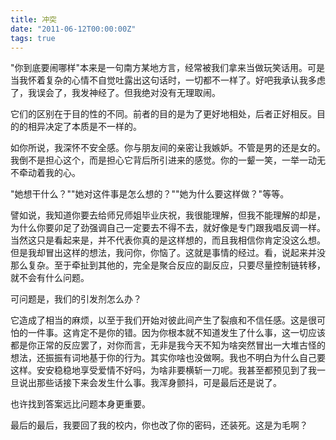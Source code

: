 ```yaml
---
title: 冲突
date: "2011-06-12T00:00:00Z"
tags: true
---
```


"你到底要闹哪样"本来是一句南方某地方言，经常被我们拿来当做玩笑话用。可是当我怀着复杂的心情不自觉吐露出这句话时，一切都不一样了。好吧我承认我多虑了，我误会了，我发神经了。但我绝对没有无理取闹。

它们的区别在于目的性的不同。前者的目的是为了更好地相处，后者正好相反。目的的相异决定了本质是不一样的。

如你所说，我深怀不安全感。你与朋友间的亲密让我嫉妒。不管是男的还是女的。我倒不是担心这个，而是担心它背后所引进来的感觉。你的一颦一笑，一举一动无不牵动着我的心。

"她想干什么？""她对这件事是怎么想的？""她为什么要这样做？"等等。

譬如说，我知道你要去给师兄师姐毕业庆祝，我很能理解，但我不能理解的却是，为什么你要卯足了劲强调自己一定要去不得不去，就好像是专门跟我唱反调一样。当然这只是看起来是，并不代表你真的是这样想的，而且我相信你肯定没这么想。但是我却冒出这样的想法，我问你，你恼了。这就是事情的经过。看，说起来并没那么复杂。至于牵扯到其他的，完全是聚合反应的副反应，只要尽量控制链转移，就不会有什么问题。

可问题是，我们的引发剂怎么办？

它造成了相当的麻烦，以至于我们开始对彼此间产生了裂痕和不信任感。这是很可怕的一件事。这肯定不是你的错。因为你根本就不知道发生了什么事，这一切应该都是你正常的反应罢了，对你而言，无非是我今天不知为啥突然冒出一大堆古怪的想法，还振振有词地基于你的行为。其实你啥也没做啊。我也不明白为什么自己要这样。安安稳稳地享受爱情不好吗，为啥非要横斩一刀呢。我甚至都预见到了我一旦说出那些话接下来会发生什么事。我浑身颤抖，可是最后还是说了。

也许找到答案远比问题本身更重要。

最后的最后，我要回了我的校内，你也改了你的密码，还装死。这是为毛啊？
